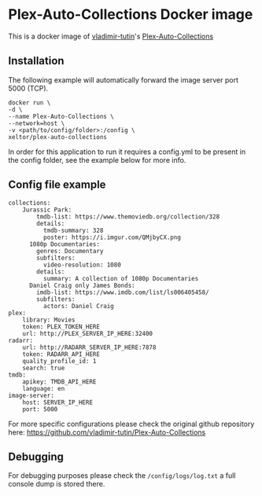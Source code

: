 # Plex-Auto-Collections Docker image
 
This is a docker image of [vladimir-tutin](https://github.com/vladimir-tutin)'s [Plex-Auto-Collections](https://github.com/vladimir-tutin/Plex-Auto-Collections)

## Installation
The following example will automatically forward the image server port 5000 (TCP).
```
docker run \
-d \
--name Plex-Auto-Collections \
--network=host \
-v <path/to/config/folder>:/config \
xeltor/plex-auto-collections
```

In order for this application to run it requires a config.yml to be present in the config folder, see the example below for more info.

## Config file example
```
collections:
    Jurassic Park:
        tmdb-list: https://www.themoviedb.org/collection/328
        details:
          tmdb-summary: 328
          poster: https://i.imgur.com/QMjbyCX.png
      1080p Documentaries:
        genres: Documentary
        subfilters:
          video-resolution: 1080
        details:
          summary: A collection of 1080p Documentaries
      Daniel Craig only James Bonds:
        imdb-list: https://www.imdb.com/list/ls006405458/
        subfilters:
          actors: Daniel Craig
plex:
    library: Movies
    token: PLEX_TOKEN_HERE
    url: http://PLEX_SERVER_IP_HERE:32400
radarr:
    url: http://RADARR_SERVER_IP_HERE:7878
    token: RADARR_API_HERE
    quality_profile_id: 1
    search: true
tmdb:
    apikey: TMDB_API_HERE
    language: en
image-server:
    host: SERVER_IP_HERE
    port: 5000
```

For more specific configurations please check the original github repository here: https://github.com/vladimir-tutin/Plex-Auto-Collections

## Debugging
For debugging purposes please check the `/config/logs/log.txt` a full console dump is stored there.

